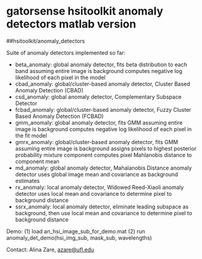 # gatorsense hsitoolkit anomaly detectors matlab version
##hsitoolkit/anomaly_detectors

Suite of anomaly detectors implemented so far: 
- beta_anomaly: global anomaly detector, fits beta distribution to each band assuming entire image is background computes negative log likelihood of each pixel in the model
- cbad_anomaly: global/cluster-based anomaly detector, Cluster Based Anomaly Detection (CBAD)
- csd_anomaly: global anomaly detector, Complementary Subspace Detector
- fcbad_anomaly: global/cluster-based anomaly detector, Fuzzy Cluster Based Anomaly Detection (FCBAD)
- gmm_anomaly: global anomaly detector, fits GMM assuming entire image is background computes negative log likelihood of each pixel in the fit model
- gmrx_anomaly: global/cluster-based anomaly detector, fits GMM assuming entire image is background assigns pixels to highest posterior probability mixture component computes pixel Mahlanobis distance to component mean
- md_anomaly: global anomaly detector, Mahalanobis Distance anomaly detector uses global image mean and covariance as background estimates
- rx_anomaly: local anomaly detector, Widowed Reed-Xiaoli anomaly detector uses local mean and covariance to determine pixel to background distance
- ssrx_anomaly: local anomaly detector, eliminate leading subspace as background, then use local mean and covariance to determine pixel to background distance

Demo: 
(1) load an_hsi_image_sub_for_demo.mat
(2) run anomaly_det_demo(hsi_img_sub, mask_sub, wavelengths)

Contact: Alina Zare, azare@ufl.edu
